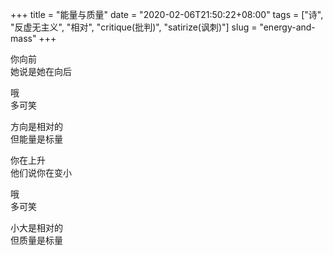 +++
title = "能量与质量"
date = "2020-02-06T21:50:22+08:00"
tags = ["诗", "反虚无主义", "相对", "critique(批判)", "satirize(讽刺)"]
slug = "energy-and-mass"
+++

你向前  
她说是她在向后

哦  
多可笑

方向是相对的  
但能量是标量

你在上升  
他们说你在变小

哦  
多可笑

小大是相对的  
但质量是标量

